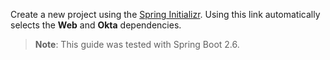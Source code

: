 Create a new project using the [Spring Initializr](https://start.spring.io/#!type=maven-project&language=java&packaging=jar&jvmVersion=11&groupId=com.example&artifactId=demo&name=demo&description=Demo%20project%20for%20Spring%20Boot&packageName=com.example.demo&dependencies=web,okta). Using this link automatically selects the **Web** and **Okta** dependencies.

> **Note**: This guide was tested with Spring Boot 2.6.

